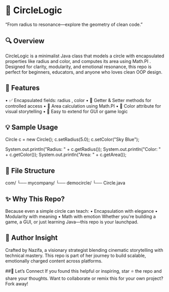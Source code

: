 # 🌌 CircleLogic
“From radius to resonance—explore the geometry of clean code.”

## 🔍 Overview  
 CircleLogic is a minimalist Java class that models a circle with encapsulated properties like radius and color, and computes its area using Math.PI . Designed for clarity, modularity, and emotional resonance, this repo is perfect for beginners, educators, and anyone who loves clean OOP design.

 ## 🚀 Features
• 	✅ Encapsulated fields: radius , color 
• 	🧠 Getter & Setter methods for controlled access
• 	📐 Area calculation using Math.PI
• 	🎨 Color attribute for visual storytelling
• 	🔄 Easy to extend for GUI or game logic

## 💡 Sample Usage
Circle c = new Circle();
c.setRadius(5.0);
c.setColor("Sky Blue");

System.out.println("Radius: " + c.getRadius());
System.out.println("Color: " + c.getColor());
System.out.println("Area: " + c.getArea());

## 📁 File Structure
com/
└── mycompany/
    └── democircle/
        └── Circle.java

## ✨ Why This Repo?
Because even a simple circle can teach:
• 	Encapsulation with elegance
• 	Modularity with meaning
• 	Math with emotion
Whether you're building a game, a GUI, or just learning Java—this repo is your launchpad.

## 🧠 Author Insight
Crafted by Nazifa, a visionary strategist blending cinematic storytelling with technical mastery. This repo is part of her journey to build scalable, emotionally charged content across platforms.

##📣 Let’s Connect
If you found this helpful or inspiring, star ⭐ the repo and share your thoughts.
Want to collaborate or remix this for your own project? Fork away! 

